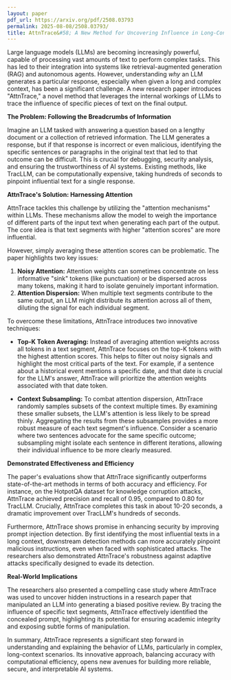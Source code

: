 ```yaml
---
layout: paper
pdf_url: https://arxiv.org/pdf/2508.03793
permalink: 2025-08-08/2508.03793/
title: AttnTrace&#58; A New Method for Uncovering Influence in Long-Context AI
---
```




Large language models (LLMs) are becoming increasingly powerful, capable of processing vast amounts of text to perform complex tasks. This has led to their integration into systems like retrieval-augmented generation (RAG) and autonomous agents. However, understanding *why* an LLM generates a particular response, especially when given a long and complex context, has been a significant challenge. A new research paper introduces "AttnTrace," a novel method that leverages the internal workings of LLMs to trace the influence of specific pieces of text on the final output.

**The Problem: Following the Breadcrumbs of Information**

Imagine an LLM tasked with answering a question based on a lengthy document or a collection of retrieved information. The LLM generates a response, but if that response is incorrect or even malicious, identifying the specific sentences or paragraphs in the original text that led to that outcome can be difficult. This is crucial for debugging, security analysis, and ensuring the trustworthiness of AI systems. Existing methods, like TracLLM, can be computationally expensive, taking hundreds of seconds to pinpoint influential text for a single response.

**AttnTrace's Solution: Harnessing Attention**

AttnTrace tackles this challenge by utilizing the "attention mechanisms" within LLMs. These mechanisms allow the model to weigh the importance of different parts of the input text when generating each part of the output. The core idea is that text segments with higher "attention scores" are more influential.

However, simply averaging these attention scores can be problematic. The paper highlights two key issues:

1.  **Noisy Attention:** Attention weights can sometimes concentrate on less informative "sink" tokens (like punctuation) or be dispersed across many tokens, making it hard to isolate genuinely important information.
2.  **Attention Dispersion:** When multiple text segments contribute to the same output, an LLM might distribute its attention across all of them, diluting the signal for each individual segment.

To overcome these limitations, AttnTrace introduces two innovative techniques:

*   **Top-K Token Averaging:** Instead of averaging attention weights across all tokens in a text segment, AttnTrace focuses on the top-K tokens with the highest attention scores. This helps to filter out noisy signals and highlight the most critical parts of the text. For example, if a sentence about a historical event mentions a specific date, and that date is crucial for the LLM's answer, AttnTrace will prioritize the attention weights associated with that date token.

*   **Context Subsampling:** To combat attention dispersion, AttnTrace randomly samples subsets of the context multiple times. By examining these smaller subsets, the LLM's attention is less likely to be spread thinly. Aggregating the results from these subsamples provides a more robust measure of each text segment's influence. Consider a scenario where two sentences advocate for the same specific outcome; subsampling might isolate each sentence in different iterations, allowing their individual influence to be more clearly measured.

**Demonstrated Effectiveness and Efficiency**

The paper's evaluations show that AttnTrace significantly outperforms state-of-the-art methods in terms of both accuracy and efficiency. For instance, on the HotpotQA dataset for knowledge corruption attacks, AttnTrace achieved precision and recall of 0.95, compared to 0.80 for TracLLM. Crucially, AttnTrace completes this task in about 10-20 seconds, a dramatic improvement over TracLLM's hundreds of seconds.

Furthermore, AttnTrace shows promise in enhancing security by improving prompt injection detection. By first identifying the most influential texts in a long context, downstream detection methods can more accurately pinpoint malicious instructions, even when faced with sophisticated attacks. The researchers also demonstrated AttnTrace's robustness against adaptive attacks specifically designed to evade its detection.

**Real-World Implications**

The researchers also presented a compelling case study where AttnTrace was used to uncover hidden instructions in a research paper that manipulated an LLM into generating a biased positive review. By tracing the influence of specific text segments, AttnTrace effectively identified the concealed prompt, highlighting its potential for ensuring academic integrity and exposing subtle forms of manipulation.

In summary, AttnTrace represents a significant step forward in understanding and explaining the behavior of LLMs, particularly in complex, long-context scenarios. Its innovative approach, balancing accuracy with computational efficiency, opens new avenues for building more reliable, secure, and interpretable AI systems.